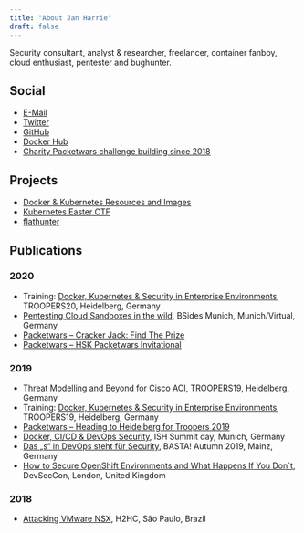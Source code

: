 ```yaml
---
title: "About Jan Harrie"
draft: false
---
```


Security consultant, analyst & researcher, freelancer, container fanboy, cloud enthusiast, pentester and bughunter.

## Social

- [E-Mail](mailto:blog@nody.cc)
- [Twitter](https://twitter.com/NodyTweet)
- [GitHub](https://github.com/NodyHub)
- [Docker Hub](https://hub.docker.com/u/nodyd)
- [Charity Packetwars challenge building since 2018](http://packetwars.com/)

## Projects

- [Docker & Kubernetes Resources and Images](https://github.com/NodyHub/docker-k8s-resources)
- [Kubernetes Easter CTF](https://github.com/NodyHub/k8s-ctf-rocks)
- [flathunter](https://github.com/flathunters/flathunter)

## Publications

### 2020

- Training: [Docker, Kubernetes & Security in Enterprise Environments](../publication/2020-troopers/), TROOPERS20, Heidelberg, Germany
- [Pentesting Cloud Sandboxes in the wild](../publication/2020-bsidesmuc/), BSides Munich, Munich/Virtual, Germany
- [Packetwars – Cracker Jack: Find The Prize](http://packetwars.com/432/crack-jack-find-the-prize)
- [Packetwars – HSK Packetwars Invitational](http://packetwars.com/447/hsk-packetwars-invitational-update)

### 2019

- [Threat Modelling and Beyond for Cisco ACI](../publication/2019-troopers/#threat-modelling-and-beyond-for-cisco-aci), TROOPERS19, Heidelberg, Germany
- Training: [Docker, Kubernetes & Security in Enterprise Environments](../publication/2019-troopers/#docker-kubernetes--security-in-enterprise-environments), TROOPERS19, Heidelberg, Germany
- [Packetwars – Heading to Heidelberg for Troopers 2019](http://packetwars.com/396/heading-to-heidelberg-for-troopers-2019)
- [Docker, CI/CD & DevOps Security](../publication/2019-ish), ISH Summit day, Munich, Germany
- [Das „s“ in DevOps steht für Security](../publication/2019-basta), BASTA! Autumn 2019, Mainz, Germany
- [How to Secure OpenShift Environments and What Happens If You Don´t](../publication/2019-devseccon), DevSecCon, London, United Kingdom

### 2018

- [Attacking VMware NSX](../publication/2018-h2hc/), H2HC, São Paulo, Brazil

